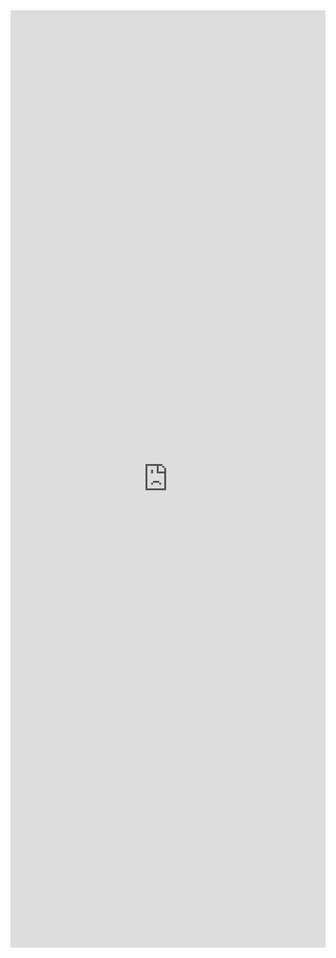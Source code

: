 <iframe width="100%" height="1500" frameborder="0"
  src="https://observablehq.com/embed/233b533788f65a58?cell=*&api_key=cffdb5e2cbe017a8bf432a9993b6d5fe25ae749b"></iframe>
